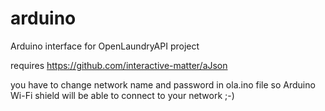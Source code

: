arduino
=======

Arduino interface for OpenLaundryAPI project

requires https://github.com/interactive-matter/aJson

you have to change network name and password in ola.ino file so Arduino Wi-Fi shield will be able to connect to your network ;-)
